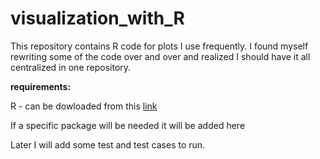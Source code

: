 # visualization_with_R
This repository contains R code for plots I use frequently. I found myself rewriting some of the code over and over and realized I should have it all centralized in one repository. 

__requirements:__

R - can be dowloaded from this [link](https://cran.r-project.org/bin/windows/base/)

If a specific package will be needed it will be added here


Later I will add some test and test cases to run.
